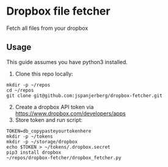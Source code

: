 # Dropbox file fetcher

Fetch all files from your dropbox

## Usage

This guide assumes you have python3 installed.


1. Clone this repo locally:

```
mkdir -p ~/repos
cd ~/repos
git clone git@github.com:jspanjerberg/dropbox-fetcher.git
```

2. Create a dropbox API token via https://www.dropbox.com/developers/apps
3. Store token and run script:

```
TOKEN=db_copypasteyourtokenhere
mkdir -p ~/tokens
mkdir -p ~/storage/dropbox
echo $TOKEN > ~/tokens/.dropbox.secret
pip3 install dropbox
~/repos/dropbox-fetcher/dropbox_fetcher.py
```
